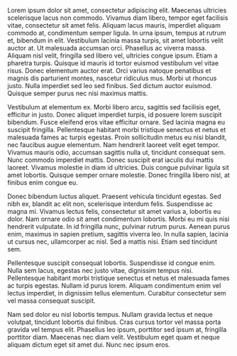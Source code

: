 Lorem ipsum dolor sit amet, consectetur adipiscing elit. Maecenas ultricies scelerisque lacus non commodo. Vivamus diam libero, tempor eget facilisis vitae, consectetur sit amet felis. Aliquam lacus mauris, imperdiet aliquam commodo at, condimentum semper ligula. In urna ipsum, tempus at rutrum et, bibendum in elit. Vestibulum lacinia massa turpis, sit amet lobortis velit auctor at. Ut malesuada accumsan orci. Phasellus ac viverra massa. Aliquam nisl velit, fringilla sed libero vel, ultricies congue ipsum. Etiam a pharetra turpis. Quisque id mauris id tortor euismod vestibulum vel vitae risus. Donec elementum auctor erat. Orci varius natoque penatibus et magnis dis parturient montes, nascetur ridiculus mus. Morbi ut rhoncus justo. Nulla imperdiet sed leo sed finibus. Sed dictum auctor euismod. Quisque semper purus nec nisi maximus mattis.


Vestibulum at elementum ex. Morbi libero arcu, sagittis sed facilisis eget, efficitur in justo. Donec aliquet imperdiet turpis, id posuere lorem suscipit bibendum. Fusce eleifend eros vitae efficitur ornare. Sed lacinia magna eu suscipit fringilla. Pellentesque habitant morbi tristique senectus et netus et malesuada fames ac turpis egestas. Proin sollicitudin metus eu nisi blandit, nec faucibus augue elementum. Nam hendrerit laoreet velit eget tempor. Vivamus mauris odio, accumsan sagittis nulla ut, tincidunt consequat sem. Nunc commodo imperdiet mattis. Donec suscipit erat iaculis dui mattis laoreet. Vivamus molestie in diam id ultricies. Duis congue pulvinar ligula sit amet lobortis. Quisque semper ornare molestie. Donec fringilla libero nisl, at finibus enim congue eu.

Donec bibendum luctus aliquet. Praesent vehicula tincidunt egestas. Sed nibh ex, blandit ac elit non, scelerisque interdum felis. Suspendisse ac magna mi. Vivamus lectus felis, consectetur sit amet varius a, lobortis eu dolor. Nam ornare odio sit amet condimentum lobortis. Morbi eu mi quis nisi hendrerit vulputate. In id fringilla nunc, pulvinar rutrum purus. Aenean purus enim, maximus in sapien pretium, sagittis viverra leo. In nulla sapien, lacinia ut cursus nec, ullamcorper ac nisl. Sed a mattis nisi. Etiam sed tincidunt sem.

Pellentesque suscipit consequat lobortis. Suspendisse id congue enim. Nulla sem lacus, egestas nec justo vitae, dignissim tempus nisi. Pellentesque habitant morbi tristique senectus et netus et malesuada fames ac turpis egestas. Nullam id purus lorem. Aliquam condimentum enim vel lectus imperdiet, in dignissim tellus elementum. Curabitur consectetur sem vel massa consequat suscipit.

Nam sed dolor eu nisl lobortis tempus. Nullam gravida lectus et neque volutpat, tincidunt lobortis dui finibus. Cras cursus tortor vel massa porta gravida vel tempus elit. Phasellus leo ipsum, porttitor sed ipsum at, fringilla porttitor diam. Maecenas nec diam velit. Vestibulum eget quam et neque aliquam dictum eget sit amet dui. Nunc nec ipsum eros.